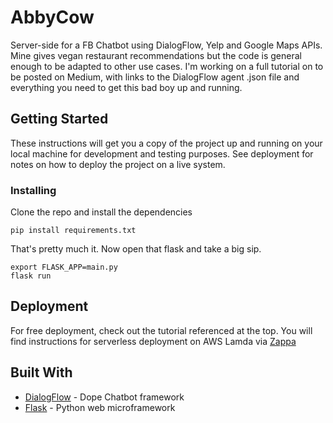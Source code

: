 # AbbyCow

Server-side for a FB Chatbot using DialogFlow, Yelp and Google Maps APIs. Mine gives vegan restaurant recommendations but the code is general enough to be adapted to other use cases. I'm working on a full tutorial on to be posted on Medium, with links to the DialogFlow agent .json file and everything you need to get this bad boy up and running.

## Getting Started

These instructions will get you a copy of the project up and running on your local machine for development and testing purposes. See deployment for notes on how to deploy the project on a live system.

### Installing

Clone the repo and install the dependencies

```
pip install requirements.txt
```

That's pretty much it. Now open that flask and take a big sip.

```
export FLASK_APP=main.py
flask run
```

## Deployment

For free deployment, check out the tutorial referenced at the top. You will find instructions for serverless deployment on AWS Lamda via [Zappa](github.com/Miserlou/Zappa/)

## Built With

* [DialogFlow](http://www.dropwizard.io/1.0.2/docs/) - Dope Chatbot framework
* [Flask](https://maven.apache.org/) - Python web microframework
